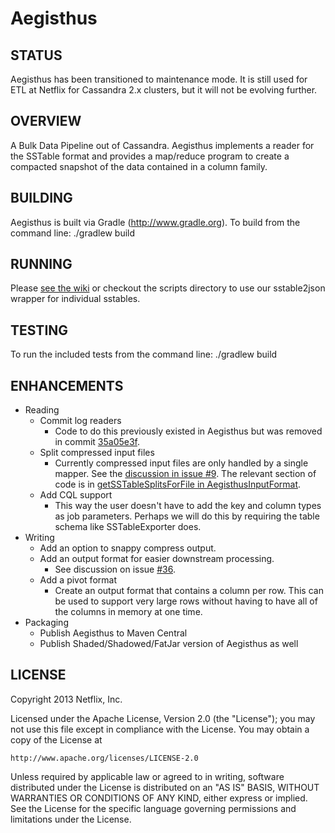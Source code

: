 Aegisthus
=========

STATUS
------

Aegisthus has been transitioned to maintenance mode.  It is still used for ETL at Netflix for Cassandra 2.x clusters, 
but it will not be evolving further.

OVERVIEW
--------

A Bulk Data Pipeline out of Cassandra.  Aegisthus implements a reader for the 
SSTable format and provides a map/reduce program to create a compacted snapshot
of the data contained in a column family.

BUILDING
--------

Aegisthus is built via Gradle (http://www.gradle.org). To build from the command line:
    ./gradlew build

RUNNING
-------

Please [see the wiki](https://github.com/Netflix/aegisthus/wiki) or checkout the scripts
directory to use our sstable2json wrapper for individual sstables.

TESTING
-------

To run the included tests from the command line:
    ./gradlew build

ENHANCEMENTS
------------

* Reading
  * Commit log readers
    * Code to do this previously existed in Aegisthus but was removed in commit [35a05e3f](https://github.com/Netflix/aegisthus/commit/35a05e3fd02a016e61ea6ec833c5dbbf22feceac).
  * Split compressed input files
    * Currently compressed input files are only handled by a single mapper.  See the [discussion in issue #9](https://github.com/Netflix/aegisthus/issues/9).  The relevant section of code is in [getSSTableSplitsForFile in AegisthusInputFormat](https://github.com/Netflix/aegisthus/blob/1343de5b389c5a846d8509102078e3ca0680bedf/aegisthus-hadoop/src/main/java/com/netflix/aegisthus/input/AegisthusInputFormat.java#L74).
  * Add CQL support
    * This way the user doesn't have to add the key and column types as job parameters.  Perhaps we will do this by requiring the table schema like SSTableExporter does.
* Writing
  * Add an option to snappy compress output.
  * Add an output format for easier downstream processing.
    * See discussion on issue [#36](https://github.com/Netflix/aegisthus/issues/36).
  * Add a pivot format
    * Create an output format that contains a column per row. This can be used to support very large rows without having to have all of the columns in memory at one time.
* Packaging
  * Publish Aegisthus to Maven Central
  * Publish Shaded/Shadowed/FatJar version of Aegisthus as well

LICENSE
--------

Copyright 2013 Netflix, Inc.

Licensed under the Apache License, Version 2.0 (the "License");
you may not use this file except in compliance with the License.
You may obtain a copy of the License at

    http://www.apache.org/licenses/LICENSE-2.0

Unless required by applicable law or agreed to in writing, software
distributed under the License is distributed on an "AS IS" BASIS,
WITHOUT WARRANTIES OR CONDITIONS OF ANY KIND, either express or implied.
See the License for the specific language governing permissions and
limitations under the License.
